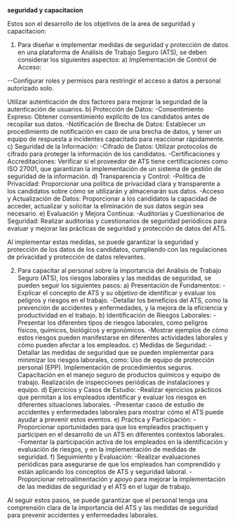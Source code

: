 **seguridad y capacitacion**

Estos son el desarrollo de los objetivos de la area de seguridad y capacitacion:

1. Para diseñar e implementar medidas de seguridad y protección de datos en una plataforma de Análisis de Trabajo Seguro (ATS), se deben considerar los siguientes aspectos:
a) Implementación de Control de Acceso:

--Configurar roles y permisos para restringir el acceso a datos a personal autorizado solo.

Utilizar autenticación de dos factores para mejorar la seguridad de la autenticación de usuarios.
b) Protección de Datos:
-Consentimiento Expreso: Obtener consentimiento explícito de los candidatos antes de recopilar sus datos.
-Notificación de Brecha de Datos: Establecer un procedimiento de notificación en caso de una brecha de datos, y tener un equipo de respuesta a incidentes capacitado para reaccionar rápidamente.
c) Seguridad de la Información:
-Cifrado de Datos: Utilizar protocolos de cifrado para proteger la información de los candidatos.
-Certificaciones y Accreditaciones: Verificar si el proveedor de ATS tiene certificaciones como ISO 27001, que garantizan la implementación de un sistema de gestión de seguridad de la información.
d) Transparencia y Control:
-Política de Privacidad: Proporcionar una política de privacidad clara y transparente a los candidatos sobre cómo se utilizarán y almacenarán sus datos.
-Acceso y Actualización de Datos: Proporcionar a los candidatos la capacidad de acceder, actualizar y solicitar la eliminación de sus datos según sea necesario.
e) Evaluación y Mejora Continua:
-Auditorías y Cuestionarios de Seguridad: Realizar auditorías y cuestionarios de seguridad periódicos para evaluar y mejorar las prácticas de seguridad y protección de datos del ATS.

Al implementar estas medidas, se puede garantizar la seguridad y protección de los datos de los candidatos, cumpliendo con las regulaciones de privacidad y protección de datos relevantes.

2. Para capacitar al personal sobre la importancia del Análisis de Trabajo Seguro (ATS), los riesgos laborales y las medidas de seguridad, se pueden seguir los siguientes pasos:
a) Presentación de Fundamentos:
-Explicar el concepto de ATS y su objetivo de identificar y evaluar los peligros y riesgos en el trabajo.
-Detallar los beneficios del ATS, como la prevención de accidentes y enfermedades, y la mejora de la eficiencia y productividad en el trabajo.
b) Identificación de Riesgos Laborales:
-Presentar los diferentes tipos de riesgos laborales, como peligros físicos, químicos, biológicos y ergonómicos.
-Mostrar ejemplos de cómo estos riesgos pueden manifestarse en diferentes actividades laborales y cómo pueden afectar a los empleados.
c) Medidas de Seguridad:
-Detallar las medidas de seguridad que se pueden implementar para minimizar los riesgos laborales, como:
Uso de equipo de protección personal (EPP).
Implementación de procedimientos seguros.
Capacitación en el manejo seguro de productos químicos y equipo de trabajo.
Realización de inspecciones periódicas de instalaciones y equipo.
d) Ejercicios y Casos de Estudio:
-Realizar ejercicios prácticos que permitan a los empleados identificar y evaluar los riesgos en diferentes situaciones laborales.
-Presentar casos de estudio de accidentes y enfermedades laborales para mostrar cómo el ATS puede ayudar a prevenir estos eventos.
e) Práctica y Participación:
-Proporcionar oportunidades para que los empleados practiquen y participen en el desarrollo de un ATS en diferentes contextos laborales.
-Fomentar la participación activa de los empleados en la identificación y evaluación de riesgos, y en la implementación de medidas de seguridad.
f) Seguimiento y Evaluación:
-Realizar evaluaciones periódicas para asegurarse de que los empleados han comprendido y están aplicando los conceptos de ATS y seguridad laboral.
-Proporcionar retroalimentación y apoyo para mejorar la implementación de las medidas de seguridad y el ATS en el lugar de trabajo.

Al seguir estos pasos, se puede garantizar que el personal tenga una comprensión clara de la importancia del ATS y las medidas de seguridad para prevenir accidentes y enfermedades laborales.

